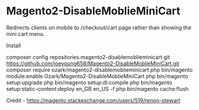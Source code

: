# Magento2-DisableMoblieMiniCart


Redirects clients on mobile to /checkout/cart page rather than showing the mini cart menu.

Install

composer config repositories.magento2-disablemoblieminicart git https://github.com/joeyoung658/Magento2-DisableMoblieMiniCart.git
composer require ozark/magento2-disablemoblieminicart
php bin/magento module:enable Ozark/Magento2-DisableMoblieMiniCart
php bin/magento setup:upgrade
php bin/magento setup:di:compile 
php bin/magento setup:static-content:deploy en_GB en_US -f 
php bin/magento cache:flush

Credit - https://magento.stackexchange.com/users/519/renon-stewart
